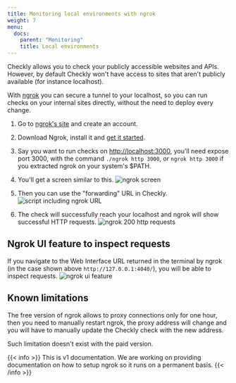 ```yaml
---
title: Monitoring local environments with ngrok 
weight: 7
menu:
  docs:
    parent: "Monitoring"
    title: Local environments
---
```


Checkly allows you to check your publicly accessible websites and APIs. However, by default Checkly won't have access to sites that aren't publicly available (for instance localhost). 

With <a href="https://ngrok.com/" target="_blank">ngrok</a> you can secure a tunnel to your localhost, so you can run checks on your internal sites directly, without the need to deploy every change.

1. Go to <a href="https://ngrok.com/" target="_blank">ngrok's site</a> and create an account. 
2. Download Ngrok, install it and <a href="https://dashboard.ngrok.com/get-started/setup" target="_blank">get it started</a>.
3. Say you want to run checks on <a href="http://localhost:3000" target="_blank">http://localhost:3000</a>, you'll need expose port 3000, with the command `./ngrok http 3000`, or `ngrok http 3000` if you extracted ngrok on your system's $PATH.
4. You'll get a screen similar to this.
![ngrok screen](/docs/images/monitoring/ngrok.png)
5. Then you can use the "forwarding" URL in Checkly.
![script including ngrok URL](/docs/images/monitoring/script.png)

6. The check will successfully reach your localhost and ngrok will show successful HTTP requests.
![ngrok 200 http requests](/docs/images/monitoring/ngrok200.png)

## Ngrok UI feature to inspect requests

If you navigate to the Web Interface URL returned in the terminal by ngrok (in the case shown above `http://127.0.0.1:4040/`), you will be able to inspect requests.
![ngrok ui feature](/docs/images/monitoring/ui-feature.png)

## Known limitations

The free version of ngrok allows to proxy connections only for one hour, then you need to manually restart ngrok, the proxy address will change and you will have to manually update the Checkly check with the new address.

Such limitation doesn't exist with the paid version.

{{< info >}}
This is v1 documentation. We are working on providing documentation on how to setup ngrok so it runs on a permanent basis. 
{{< /info >}}